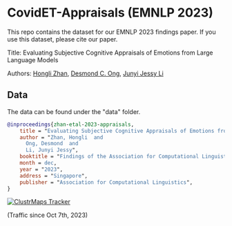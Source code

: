# CovidET-Appraisals (EMNLP 2023)

This repo contains the dataset for our EMNLP 2023 findings paper. If you use this dataset, please cite our paper.

Title: Evaluating Subjective Cognitive Appraisals of Emotions from Large Language Models

Authors: <a href="https://honglizhan.github.io/">Hongli Zhan</a>, <a href="https://cascoglab.psy.utexas.edu/desmond/">Desmond C. Ong</a>, <a href="https://jessyli.com/">Junyi Jessy Li</a>

## Data
The data can be found under the "data" folder.

```bibtex
@inproceedings{zhan-etal-2023-appraisals,
    title = "Evaluating Subjective Cognitive Appraisals of Emotions from Large Language Models",
    author = "Zhan, Hongli  and
      Ong, Desmond  and
      Li, Junyi Jessy",
    booktitle = "Findings of the Association for Computational Linguistics: EMNLP 2023",
    month = dec,
    year = "2023",
    address = "Singapore",
    publisher = "Association for Computational Linguistics",
}
```


[![ClustrMaps Tracker](https://www.clustrmaps.com/map_v2.png?d=hscvcJEH3ZC7uj3MYaSB93PHb_T-Uw_QGE88O-cQIq4&cl=ffffff)](https://clustrmaps.com/site/1bwuc)

(Traffic since Oct 7th, 2023)
